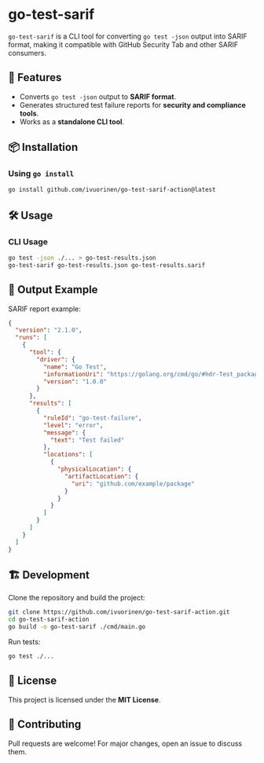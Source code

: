 # go-test-sarif

`go-test-sarif` is a CLI tool for converting `go test -json` output into SARIF format,
making it compatible with GitHub Security Tab and other SARIF consumers.

## 🚀 Features

- Converts `go test -json` output to **SARIF format**.
- Generates structured test failure reports for **security and compliance tools**.
- Works as a **standalone CLI tool**.

## 📦 Installation

### Using `go install`

```sh
go install github.com/ivuorinen/go-test-sarif-action@latest
```

## 🛠️ Usage

### CLI Usage

```sh
go test -json ./... > go-test-results.json
go-test-sarif go-test-results.json go-test-results.sarif
```

## 📜 Output Example

SARIF report example:

```json
{
  "version": "2.1.0",
  "runs": [
    {
      "tool": {
        "driver": {
          "name": "Go Test",
          "informationUri": "https://golang.org/cmd/go/#hdr-Test_packages",
          "version": "1.0.0"
        }
      },
      "results": [
        {
          "ruleId": "go-test-failure",
          "level": "error",
          "message": {
            "text": "Test failed"
          },
          "locations": [
            {
              "physicalLocation": {
                "artifactLocation": {
                  "uri": "github.com/example/package"
                }
              }
            }
          ]
        }
      ]
    }
  ]
}
```

## 🏗 Development

Clone the repository and build the project:

```sh
git clone https://github.com/ivuorinen/go-test-sarif-action.git
cd go-test-sarif-action
go build -o go-test-sarif ./cmd/main.go
```

Run tests:

```sh
go test ./...
```

## 📄 License

This project is licensed under the **MIT License**.

## 🤝 Contributing

Pull requests are welcome! For major changes, open an issue to discuss them.
